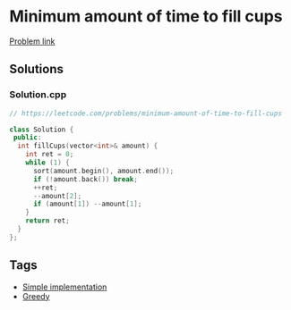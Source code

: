 # Minimum amount of time to fill cups

[Problem link](https://leetcode.com/problems/minimum-amount-of-time-to-fill-cups)

## Solutions


### Solution.cpp
```cpp
// https://leetcode.com/problems/minimum-amount-of-time-to-fill-cups

class Solution {
 public:
  int fillCups(vector<int>& amount) {
    int ret = 0;
    while (1) {
      sort(amount.begin(), amount.end());
      if (!amount.back()) break;
      ++ret;
      --amount[2];
      if (amount[1]) --amount[1];
    }
    return ret;
  }
};
```
## Tags

* [Simple implementation](/README.md#Simple_implementation)
* [Greedy](/README.md#Greedy)
